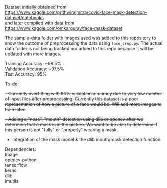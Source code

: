 Dataset initially obtained from  
https://www.kaggle.com/prithwirajmitra/covid-face-mask-detection-dataset/notebooks  
and later compiled with data from  
https://www.kaggle.com/omkargurav/face-mask-dataset

The sample-data folder with images used was added to this repository to show the outcome of preprocessing the data using `face_crop.py`. The actual data folder is not being tracked nor added to this repo because it will be updated with more images.

Training Accuracy: ~98.5%  
Validation Accuracy: ~97.5%  
Test Accuracy: 95%

To-do:

~~- Currently overfitting with 80% validation accuracy due to very low number of input files after preprocessing. Currently this dataset is a poor representation of how a picture of a face would be. Will add more images to train later.~~

~~- Adding a "nose", "mouth" detection using dlib or opencv after we determine that a mask is in the picture. We want to be able to determine if this person is not "fully" or "properly" wearing a mask.~~

- Integration of the mask model & the dlib mouth/mask detection function

Dependencies:  
Image  
opencv-python  
tensorflow  
keras  
dlib  
imutils
